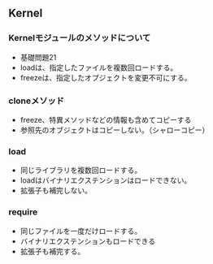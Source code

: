 ## Kernel

### Kernelモジュールのメソッドについて
- 基礎問題21
- loadは、指定したファイルを複数回ロードする。
- freezeは、指定したオプジェクトを変更不可にする。

### cloneメソッド
- freeze、特異メソッドなどの情報も含めてコピーする
- 参照先のオブジェクトはコピーしない。（シャローコピー）

### load
- 同じライブラリを複数回ロードする。
- loadはバイナリエクステンションはロードできない。
- 拡張子も補完しない。

### require
- 同じファイルを一度だけロードする。
- バイナリエクステンションもロードできる
- 拡張子も補完する。
